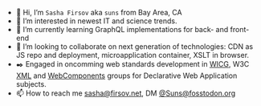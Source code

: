 - 👋 Hi, I’m `Sasha Firsov` aka `suns` from Bay Area, CA
- 👀 I’m interested in newest IT and science trends. 
- 🌱 I’m currently learning GraphQL implementations for back- and front-end
- 💞️ I’m looking to collaborate on next generation of technologies: CDN as JS repo and deployment, microapplication container, XSLT in browser.
- ✒️ Engaged in oncomming web standards development in [WICG](https://github.com/WICG), W3C [XML](https://www.w3.org/community/xslt-40/participants) and [WebComponents](https://www.w3.org/community/webcomponents/participants) groups for Declarative Web Application subjects.
- 📫 How to reach me sasha@firsov.net, DM [@Suns@fosstodon.org](https://fosstodon.org/@Suns)
